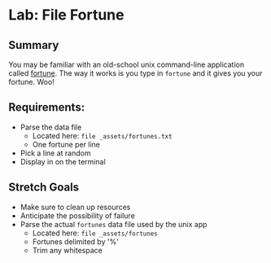 # Lab: File Fortune

## Summary
You may be familiar with an old-school unix command-line
application called [fortune](https://en.wikipedia.org/wiki/Fortune_(Unix)).
The way it works is you type in `fortune` and it gives 
you your fortune. Woo!


## Requirements: 
* Parse the data file 
  - Located here: `file _assets/fortunes.txt`
  - One fortune per line
* Pick a line at random
* Display in on the terminal


## Stretch Goals
* Make sure to clean up resources
* Anticipate the possibility of failure
* Parse the actual `fortunes` data file used by the unix app
  - Located here: `file _assets/fortunes`
  - Fortunes delimited by '%'
  - Trim any whitespace
